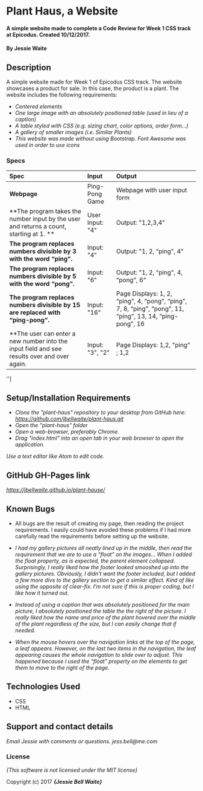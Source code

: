 
# Plant Haus, a Website

#### A simple website made to complete a Code Review for Week 1 CSS track at Epicodus. Created 10/12/2017.

#### By **Jessie Waite**

## Description

A simple website made for Week 1 of Epicodus CSS track. The website showcases a product for sale. In this case, the product is a plant. The website includes the following requirements:

* _Centered elements_
* _One large image with an absolutely positioned table (used in lieu of a caption)_
* _A table styled with CSS (e.g. sizing chart, color options, order form…)_
* _A gallery of smaller images (i.e. Similar Plants)_
* _This website was made without using Bootstrap. Font Awesome was used in order to use icons_


### Specs
| Spec | Input | Output |
| :-------------     | :------------- | :------------- |
| **Webpage** | Ping-Pong Game | Webpage with user input form |
| **The program takes the number input by the user and returns a count, starting at 1. **| User Input: "4" | Output: "1,2,3,4" |
| **The program replaces numbers divisible by 3 with the word “ping”.**| Input: "4" | Output: "1, 2, “ping”, 4" |
| **The program replaces numbers divisible by 5 with the word “pong”.** | Input: "6" | Output: "1, 2, “ping", 4, “pong”, 6" |
| **The program replaces numbers divisible by 15 are replaced with “ping-pong”.**| Input: "16" | Page Displays: 1, 2, “ping”, 4, “pong”, “ping”, 7, 8, “ping”, “pong”, 11, “ping”, 13, 14, 	“ping-pong”, 16|
| **The user can enter a new number into the input field and see results over and over again.| Input: "3", "2" | Page Displays: 1,2, "ping" ; 1,2 |[[]
'']

## Setup/Installation Requirements

* _Clone the "plant-haus" repository to your desktop from GitHub here: https://github.com/jbellwaite/plant-haus.git_
* _Open the "plant-haus" folder_
* _Open a web-browser, preferably Chrome._
* _Drag "index.html" into an open tab in your web browser to open the application._

_Use a text editor like Atom to edit code._

## GitHub GH-Pages link
_https://jbellwaite.github.io/plant-hause/_

## Known Bugs
* All bugs are the result of creating my page, then reading the project requirements. I easily could have avoided these problems if I had more carefully read the requirements before setting up the website.

* _I had my gallery pictures all neatly lined up in the middle, then read the requirement that we are to use a "float" on the images... When I added the float property, as is expected, the parent element collapsed. Surprisingly, I really liked how the footer looked smooshed up into the gallery pictures. Obviously, I didn't want the footer included, but I added a few more divs to the gallery section to get a similar effect. Kind of like using the opposite of clear-fix. I'm not sure if this is proper coding, but I like how it turned out._

* _Instead of using a caption that was absolutely positioned for the main picture, I absolutely positioned the table the the right of the picture. I really liked how the name and price of the plant hovered over the middle of the plant regardless of the size, but I can easily change that if needed._

* _When the mouse hovers over the navigation links at the top of the page, a leaf appears. However, on the last two items in the navigation, the leaf appearing causes the whole navigation to slide over to adjust. This happened because I used the "float" property on the elements to get them to move to the right of the page._

## Technologies Used
  * CSS
  * HTML

## Support and contact details

_Email Jessie with comments or questions._
_jess.bell@me.com_

### License

*{This software is not licensed under the MIT license}*

Copyright (c) 2017 **_{Jessie Bell Waite}_**
